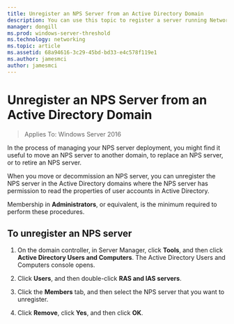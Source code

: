 ```yaml
---
title: Unregister an NPS Server from an Active Directory Domain
description: You can use this topic to register a server running Network Policy Server in Windows Server 2016 in the NPS server default domain or in another domain.
manager: dongill
ms.prod: windows-server-threshold
ms.technology: networking
ms.topic: article
ms.assetid: 68a94616-3c29-45bd-bd33-e4c578f119e1
ms.author: jamesmci 
author: jamesmci
---
```


# Unregister an NPS Server from an Active Directory Domain

>Applies To: Windows Server 2016

In the process of managing your NPS server deployment, you might find it useful to move an NPS server to another domain, to replace an NPS server, or to retire an NPS server. 

When you move or decommission an NPS server, you can unregister the NPS server in the Active Directory domains where the NPS server has permission to read the properties of user accounts in Active Directory.

Membership in **Administrators**, or equivalent, is the minimum required to perform these procedures.

## To unregister an NPS server

1. On the domain controller, in Server Manager, click **Tools**, and then click **Active Directory Users and Computers**. The Active Directory Users and Computers console opens.

2. Click **Users**, and then double-click **RAS and IAS servers**.

3. Click the **Members** tab, and then select the NPS server that you want to unregister.

4. Click **Remove**, click **Yes**, and then click **OK**.

